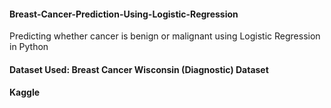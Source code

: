 #### Breast-Cancer-Prediction-Using-Logistic-Regression

Predicting whether cancer is benign or malignant using Logistic Regression in Python

#### Dataset Used: Breast Cancer Wisconsin (Diagnostic) Dataset
#### Kaggle
